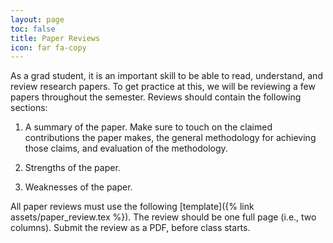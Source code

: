```yaml
---
layout: page
toc: false
title: Paper Reviews
icon: far fa-copy
---
```


As a grad student, it is an important skill to be able to read, understand, and review research papers. To get practice at this, we will be reviewing a few papers throughout the semester. Reviews should contain the following sections:

1. A summary of the paper. Make sure to touch on the claimed contributions the paper makes, the general methodology for achieving those claims, and evaluation of the methodology.

2. Strengths of the paper.

3. Weaknesses of the paper.

All paper reviews must use the following [template]({% link assets/paper_review.tex %}). The review should be one full page (i.e., two columns). Submit the review as a PDF, before class starts.